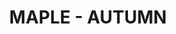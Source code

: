 ---
title: "MAPLE - AUTUMN"
price: "TBA"
desc: "Opis nije dostupan"
img_path: "/assets/img/A.MIG-8400.jpg"
brand: AMMO
available: true
cat: "dioramas"
subcat: "LEAVES"
subsubcat: "SS"
---